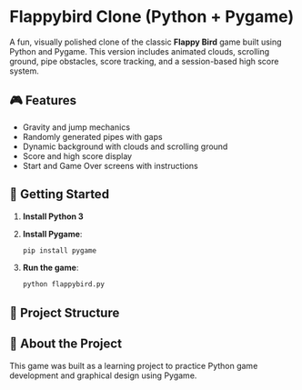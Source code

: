 # Flappybird Clone (Python + Pygame)

A fun, visually polished clone of the classic **Flappy Bird** game built using Python and Pygame. This version includes animated clouds, scrolling ground, pipe obstacles, score tracking, and a session-based high score system.

## 🎮 Features

- Gravity and jump mechanics  
- Randomly generated pipes with gaps  
- Dynamic background with clouds and scrolling ground  
- Score and high score display  
- Start and Game Over screens with instructions  

## 🚀 Getting Started

1. **Install Python 3**

2. **Install Pygame**:  
    ```bash
    pip install pygame
    

3. **Run the game**:  
    ```bash
    python flappybird.py
    

## 📁 Project Structure

## 🧠 About the Project

This game was built as a learning project to practice Python game development and graphical design using Pygame.


